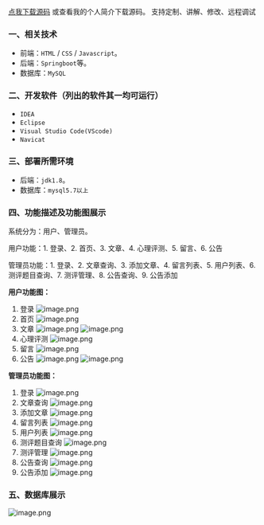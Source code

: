 [点我下载源码](https://www.oneprosol.com/detail/fae9db8c30e0476d8769a33e65c6c2d3)
或查看我的个人简介下载源码。
支持定制、讲解、修改、远程调试
### 一、相关技术
- 前端：`HTML` / `CSS` / `Javascript`。
- 后端：`Springboot`等。
- 数据库：`MySQL`

### 二、开发软件（列出的软件其一均可运行）
- `IDEA`
- `Eclipse`
- `Visual Studio Code(VScode)`
- `Navicat`
### 三、部署所需环境

- 后端：`jdk1.8`。
- 数据库：`mysql5.7以上`

### 四、功能描述及功能图展示
系统分为：用户、管理员。

用户功能：1. 登录、2. 首页、3. 文章、4. 心理评测、5. 留言、6. 公告

管理员功能：1. 登录、2. 文章查询、3. 添加文章、4. 留言列表、5. 用户列表、6. 测评题目查询、7. 测评管理、8. 公告查询、9. 公告添加

**用户功能图：**
1. 登录
![image.png](https://pic.picprosol.com/user_upload/47a0c8c315464e69858d8da56b2d15ba/2025-01-02%2019:54:37_image.png)
2. 首页
![image.png](https://pic.picprosol.com/user_upload/47a0c8c315464e69858d8da56b2d15ba/2025-01-02%2019:55:02_image.png)
3. 文章
![image.png](https://pic.picprosol.com/user_upload/47a0c8c315464e69858d8da56b2d15ba/2025-01-02%2019:55:43_image.png)
![image.png](https://pic.picprosol.com/user_upload/47a0c8c315464e69858d8da56b2d15ba/2025-01-02%2019:55:32_image.png)
4. 心理评测
![image.png](https://pic.picprosol.com/user_upload/47a0c8c315464e69858d8da56b2d15ba/2025-01-02%2019:55:49_image.png)
5. 留言
![image.png](https://pic.picprosol.com/user_upload/47a0c8c315464e69858d8da56b2d15ba/2025-01-02%2019:56:00_image.png)
6. 公告
![image.png](https://pic.picprosol.com/user_upload/47a0c8c315464e69858d8da56b2d15ba/2025-01-02%2019:56:06_image.png)
![image.png](https://pic.picprosol.com/user_upload/47a0c8c315464e69858d8da56b2d15ba/2025-01-02%2019:56:14_image.png)

**管理员功能图：**
1. 登录
![image.png](https://pic.picprosol.com/user_upload/47a0c8c315464e69858d8da56b2d15ba/2025-01-02%2019:54:37_image.png)
2. 文章查询
![image.png](https://pic.picprosol.com/user_upload/47a0c8c315464e69858d8da56b2d15ba/2025-01-02%2019:56:22_image.png)
3. 添加文章
![image.png](https://pic.picprosol.com/user_upload/47a0c8c315464e69858d8da56b2d15ba/2025-01-02%2019:56:29_image.png)
4. 留言列表
![image.png](https://pic.picprosol.com/user_upload/47a0c8c315464e69858d8da56b2d15ba/2025-01-02%2019:56:34_image.png)
5. 用户列表
![image.png](https://pic.picprosol.com/user_upload/47a0c8c315464e69858d8da56b2d15ba/2025-01-02%2019:56:38_image.png)
6. 测评题目查询
![image.png](https://pic.picprosol.com/user_upload/47a0c8c315464e69858d8da56b2d15ba/2025-01-02%2019:56:43_image.png)
7. 测评管理
![image.png](https://pic.picprosol.com/user_upload/47a0c8c315464e69858d8da56b2d15ba/2025-01-02%2019:56:47_image.png)
8. 公告查询
![image.png](https://pic.picprosol.com/user_upload/47a0c8c315464e69858d8da56b2d15ba/2025-01-02%2019:56:52_image.png)
9. 公告添加
![image.png](https://pic.picprosol.com/user_upload/47a0c8c315464e69858d8da56b2d15ba/2025-01-02%2019:56:59_image.png)

### 五、数据库展示
![image.png](https://pic.picprosol.com/user_upload/47a0c8c315464e69858d8da56b2d15ba/2025-01-02%2019:58:01_image.png)
